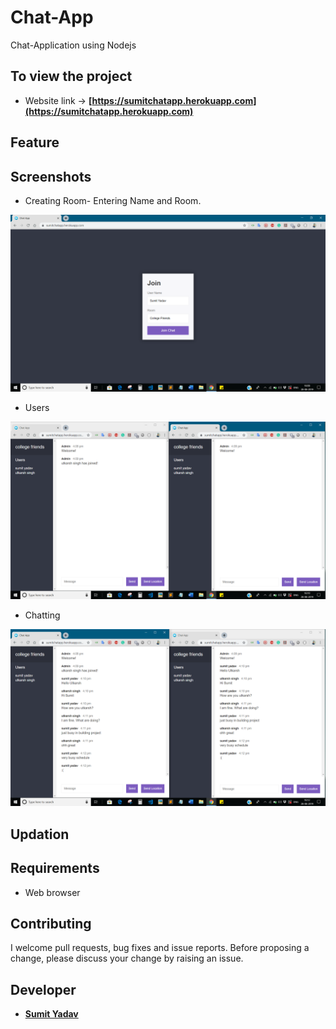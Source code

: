 # Chat-App
Chat-Application using Nodejs

## To view the project
* Website link -> **[https://sumitchatapp.herokuapp.com](https://sumitchatapp.herokuapp.com)**

## Feature


## Screenshots 
* Creating Room- Entering Name and Room.
<img src="https://github.com/sumiie24/Chat-App/blob/master/screenshots/login.png" />

* Users
<img src="https://github.com/sumiie24/Chat-App/blob/master/screenshots/users.png" />

* Chatting
<img src="https://github.com/sumiie24/Chat-App/blob/master/screenshots/chat.png" />

## Updation


## Requirements
* Web browser


## Contributing
I welcome pull requests, bug fixes and issue reports. Before proposing a change, please discuss your change by raising an issue.


## Developer 
* **[Sumit Yadav](https://www.linkedin.com/in/sumiie24/)**


